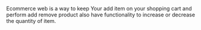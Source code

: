 Ecommerce web is a way to keep Your add item on your shopping cart and
						perform add remove product also have functionality to increase or decrease the
						quantity of item.
